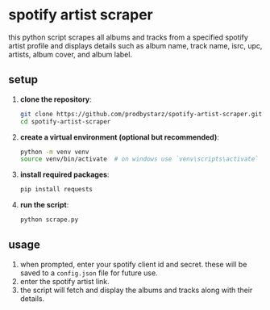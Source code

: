 # spotify artist scraper

this python script scrapes all albums and tracks from a specified spotify artist profile and displays details such as album name, track name, isrc, upc, artists, album cover, and album label.

## setup

1. **clone the repository**:
    ```bash
    git clone https://github.com/prodbystarz/spotify-artist-scraper.git
    cd spotify-artist-scraper
    ```

2. **create a virtual environment (optional but recommended)**:
    ```bash
    python -m venv venv
    source venv/bin/activate  # on windows use `venv\scripts\activate`
    ```

3. **install required packages**:
    ```bash
    pip install requests
    ```

4. **run the script**:
    ```bash
    python scrape.py
    ```

## usage

1. when prompted, enter your spotify client id and secret. these will be saved to a `config.json` file for future use.
2. enter the spotify artist link.
3. the script will fetch and display the albums and tracks along with their details.
